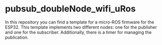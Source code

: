 # pubsub_doubleNode_wifi_uRos
In this repository you can find a template for a micro-ROS firmware for the ESP32. This template implements two different nodes: one for the publisher and one for the subscriber. Additionally, there is a timer for managing the publication.

